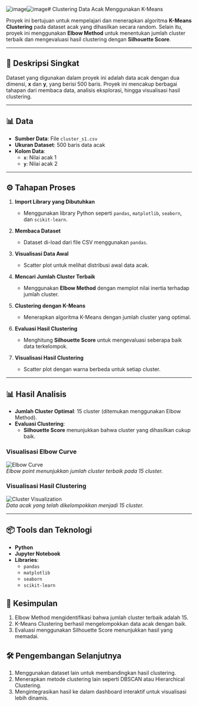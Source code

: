 ![image](https://github.com/user-attachments/assets/7def8b89-d33a-4244-9557-21fc9b4f071e)![image](https://github.com/user-attachments/assets/ab7cb162-3e5e-410d-afb0-55fadc7376d9)# Clustering Data Acak Menggunakan K-Means  

Proyek ini bertujuan untuk mempelajari dan menerapkan algoritma **K-Means Clustering** pada dataset acak yang dihasilkan secara random. Selain itu, proyek ini menggunakan **Elbow Method** untuk menentukan jumlah cluster terbaik dan mengevaluasi hasil clustering dengan **Silhouette Score**.  

---

## 🧠 Deskripsi Singkat  
Dataset yang digunakan dalam proyek ini adalah data acak dengan dua dimensi, **x** dan **y**, yang berisi 500 baris. Proyek ini mencakup berbagai tahapan dari membaca data, analisis eksplorasi, hingga visualisasi hasil clustering.  

---

## 📊 Data  
- **Sumber Data**: File `cluster_s1.csv`  
- **Ukuran Dataset**: 500 baris data acak  
- **Kolom Data**:  
  - **`x`**: Nilai acak 1  
  - **`y`**: Nilai acak 2  

---

## ⚙️ Tahapan Proses  
1. **Import Library yang Dibutuhkan**  
   - Menggunakan library Python seperti `pandas`, `matplotlib`, `seaborn`, dan `scikit-learn`.  

2. **Membaca Dataset**  
   - Dataset di-load dari file CSV menggunakan `pandas`.  

3. **Visualisasi Data Awal**  
   - Scatter plot untuk melihat distribusi awal data acak.  

4. **Mencari Jumlah Cluster Terbaik**  
   - Menggunakan **Elbow Method** dengan memplot nilai inertia terhadap jumlah cluster.  

5. **Clustering dengan K-Means**  
   - Menerapkan algoritma K-Means dengan jumlah cluster yang optimal.  

6. **Evaluasi Hasil Clustering**  
   - Menghitung **Silhouette Score** untuk mengevaluasi seberapa baik data terkelompok.  

7. **Visualisasi Hasil Clustering**  
   - Scatter plot dengan warna berbeda untuk setiap cluster.  

---

## 📊 Hasil Analisis  
- **Jumlah Cluster Optimal**: 15 cluster (ditemukan menggunakan Elbow Method).  
- **Evaluasi Clustering**:  
  - **Silhouette Score** menunjukkan bahwa cluster yang dihasilkan cukup baik.  

### Visualisasi Elbow Curve  
![Elbow Curve](![image](https://github.com/user-attachments/assets/09d30ef0-2a7a-4bb5-9afb-d8cb9af8a5b8)
)  
*Elbow point menunjukkan jumlah cluster terbaik pada 15 cluster.*  

### Visualisasi Hasil Clustering  
![Cluster Visualization](![image](https://github.com/user-attachments/assets/6ad5046b-4011-483a-8d40-aa40fc5d3c33)
)  
*Data acak yang telah dikelompokkan menjadi 15 cluster.*  

---

## 📦 Tools dan Teknologi  
- **Python**  
- **Jupyter Notebook**  
- **Libraries**:  
  - `pandas`  
  - `matplotlib`  
  - `seaborn`  
  - `scikit-learn`
 
## 🎯 Kesimpulan
1. Elbow Method mengidentifikasi bahwa jumlah cluster terbaik adalah 15.
2. K-Means Clustering berhasil mengelompokkan data acak dengan baik.
3. Evaluasi menggunakan Silhouette Score menunjukkan hasil yang memadai.

## 🛠 Pengembangan Selanjutnya
1. Menggunakan dataset lain untuk membandingkan hasil clustering.
2. Menerapkan metode clustering lain seperti DBSCAN atau Hierarchical Clustering.
3. Mengintegrasikan hasil ke dalam dashboard interaktif untuk visualisasi lebih dinamis.

